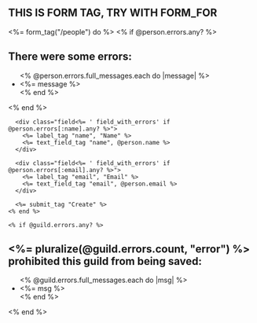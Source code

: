 ## THIS IS FORM TAG, TRY WITH FORM_FOR
<%= form_tag("/people") do %>
      <% if @person.errors.any? %>
        <div id="error_explanation">
          <h2>There were some errors:</h2>
          <ul>
            <% @person.errors.full_messages.each do |message| %>
              <li><%= message %></li>
            <% end %>
          </ul>
        </div>
      <% end %>
     
     
      <div class="field<%= ' field_with_errors' if @person.errors[:name].any? %>">
        <%= label_tag "name", "Name" %>
        <%= text_field_tag "name", @person.name %>
      </div>
     
      <div class="field<%= ' field_with_errors' if @person.errors[:email].any? %>">
        <%= label_tag "email", "Email" %>
        <%= text_field_tag "email", @person.email %>
      </div>
     
      <%= submit_tag "Create" %>
    <% end %>

    <% if @guild.errors.any? %>
<div id="error_explanation">
  <h2>
    <%= pluralize(@guild.errors.count, "error") %> <!-- There were some errors !-->
    prohibited this guild from being saved:
  </h2>

  <ul>
  <% @guild.errors.full_messages.each do |msg| %>
    <li><%= msg %></li>
  <% end %>
  <!-- Iterates over the errors and lists each of them. !-->
  </ul>
</div>
<% end %>
